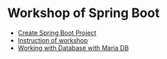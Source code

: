 # Workshop of Spring Boot
* [Create Spring Boot Project](https://start.spring.io/)
* [Instruction of workshop](https://github.com/up1/workshop-basic-day-03/wiki)
* [Working with Database with Maria DB](https://github.com/up1/workshop-basic-day-03/wiki/Working-with-Database)
